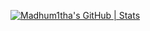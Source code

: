 [![Madhum1tha's GitHub | Stats](https://stats.quine.sh/Madhum1tha/github?theme=dark)](https://quine.sh?utm_source=widgets&utm_campaign=Madhum1tha)
